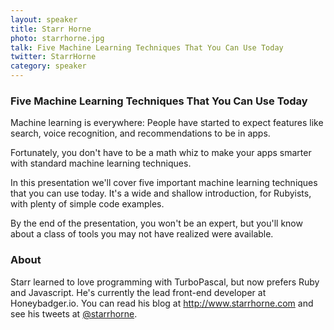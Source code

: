```yaml
---
layout: speaker
title: Starr Horne
photo: starrhorne.jpg
talk: Five Machine Learning Techniques That You Can Use Today
twitter: StarrHorne
category: speaker
---
```


### Five Machine Learning Techniques That You Can Use Today

Machine learning is everywhere: People have started to expect features like
search, voice recognition, and recommendations to be in apps.

Fortunately, you don't have to be a math whiz to make your apps smarter with
standard machine learning techniques.

In this presentation we'll cover five important machine learning techniques that
you can use today. It's a wide and shallow introduction, for Rubyists, with
plenty of simple code examples.

By the end of the presentation, you won't be an expert, but you'll know about a
class of tools you may not have realized were available.

### About

Starr learned to love programming with TurboPascal, but now prefers Ruby and
Javascript. He's currently the lead front-end developer at Honeybadger.io. You
can read his blog at http://www.starrhorne.com and see his tweets at
[@starrhorne](https://twitter.com/starrhorne).
